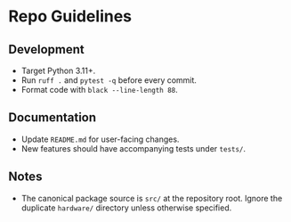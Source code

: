 # Repo Guidelines

## Development
- Target Python 3.11+.
- Run `ruff .` and `pytest -q` before every commit.
- Format code with `black --line-length 88`.

## Documentation
- Update `README.md` for user-facing changes.
- New features should have accompanying tests under `tests/`.

## Notes
- The canonical package source is `src/` at the repository root. Ignore the duplicate `hardware/` directory unless otherwise specified.

